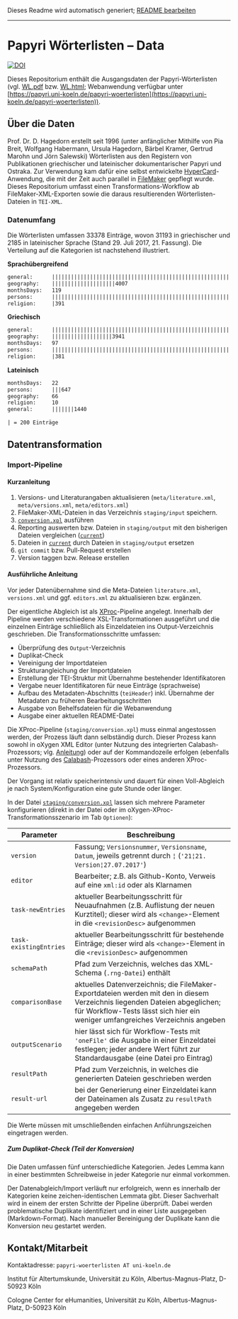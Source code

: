
Dieses Readme wird automatisch generiert; [README bearbeiten](https://github.com/cceh/papyri-wl-data/edit/master/staging/library/readme/1-writeReadme.xsl)

---

Papyri Wörterlisten – Data
===========================================================
[![DOI](https://zenodo.org/badge/77647626.svg)](https://zenodo.org/badge/latestdoi/77647626)


Dieses Repositorium enthält die Ausgangsdaten der Papyri-Wörterlisten (vgl. [WL.pdf](http://www.zaw.uni-heidelberg.de/hps/pap/WL/WL.pdf) bzw. [WL.html](http://www.papy.uni-hd.de/WL/WL.html); Webanwendung verfügbar unter [https://papyri.uni-koeln.de/papyri-woerterlisten](https://papyri.uni-koeln.de/papyri-woerterlisten)).

Über die Daten
-------------------------------------

Prof. Dr. D. Hagedorn erstellt seit 1996 (unter anfänglicher Mithilfe von Pia Breit, Wolfgang Habermann, Ursula Hagedorn, Bärbel Kramer, Gertrud Marohn und Jörn Salewski) Wörterlisten aus den Registern von Publikationen griechischer und lateinischer dokumentarischer Papyri und Ostraka. Zur Verwendung kam dafür eine selbst entwickelte [HyperCard](https://en.wikipedia.org/wiki/HyperCard)-Anwendung, die mit der Zeit auch parallel in [FileMaker](https://en.wikipedia.org/wiki/FileMaker) gepflegt wurde.
Dieses Repositorium umfasst einen Transformations-Workflow ab FileMaker-XML-Exporten sowie die daraus resultierenden Wörterlisten-Dateien in `TEI-XML`.


### Datenumfang

Die Wörterlisten umfassen  33378 Einträge, wovon 31193 in griechischer und 2185 in lateinischer Sprache (Stand 29. Juli 2017, 21. Fassung). Die Verteilung auf die Kategorien ist nachstehend illustriert.

**Sprachübergreifend**

```txt
general:      |||||||||||||||||||||||||||||||||||||||||||||||||||||||||||||||||||||||||||15091
geography:    ||||||||||||||||||||4007
monthsDays:   119
persons:      ||||||||||||||||||||||||||||||||||||||||||||||||||||||||||||||||||||13770
religion:     |391
```

**Griechisch**

```txt
general:      ||||||||||||||||||||||||||||||||||||||||||||||||||||||||||||||||||||13651
geography:    |||||||||||||||||||3941
monthsDays:   97
persons:      |||||||||||||||||||||||||||||||||||||||||||||||||||||||||||||||||13123
religion:     |381
```

**Lateinisch**

```txt
monthsDays:   22
persons:      |||647
geography:    66
religion:     10
general:      |||||||1440
            
| = 200 Einträge            
```


Datentransformation
-------------------------------------

### Import-Pipeline

#### Kurzanleitung

1. Versions- und Literaturangaben aktualisieren (`meta/literature.xml`, `meta/versions.xml`, `meta/editors.xml`)
2. FileMaker-XML-Dateien in das Verzeichnis `staging/input` speichern.
3. [`conversion.xpl`](/staging/conversion.xpl) ausführen
4. Reporting auswerten bzw. Dateien in `staging/output` mit den bisherigen Dateien vergleichen ([`current`](/current))
5. Dateien in [`current`](/current) durch Dateien in `staging/output` ersetzen
6. `git commit` bzw. Pull-Request erstellen
7. Version taggen bzw. Release erstellen

#### Ausführliche Anleitung
        
Vor jeder Datenübernahme sind die Meta-Dateien `literature.xml`, `versions.xml` und ggf. `editors.xml` zu aktualisieren bzw. ergänzen.

Der eigentliche Abgleich ist als [XProc](http://www.w3.org/TR/xproc/)-Pipeline angelegt. Innerhalb der Pipeline werden verschiedene XSL-Transformationen ausgeführt und die einzelnen Einträge schließlich als Einzeldateien ins Output-Verzeichnis geschrieben. Die Transformationsschritte umfassen:

- Überprüfung des `Output`-Verzeichnis
- Duplikat-Check
- Vereinigung der Importdateien
- Strukturangleichung der Importdateien
- Erstellung der TEI-Struktur mit Übernahme bestehender Identifikatoren
- Vergabe neuer Identifikatoren für neue Einträge (sprachweise)
- Aufbau des Metadaten-Abschnitts (`teiHeader`) inkl. Übernahme der Metadaten zu früheren Bearbeitungsschritten
- Ausgabe von Behelfsdateien für die Webanwendung
- Ausgabe einer aktuellen README-Datei

Die XProc-Pipeline (`staging/conversion.xpl`) muss einmal angestossen werden, der Prozess läuft dann selbständig durch. Dieser Prozess kann sowohl in oXygen XML Editor (unter Nutzung des integrierten Calabash-Prozessors; vlg. [Anleitung](http://oxygenxml.com/doc/ug-editor/topics/xproc-transformation-scenario.html)) oder auf der Kommandozeile erfolgen (ebenfalls unter Nutzung des [Calabash](http://xmlcalabash.com/)-Prozessors oder eines anderen XProc-Prozessors.

Der Vorgang ist relativ speicherintensiv und dauert für einen Voll-Abgleich je nach System/Konfiguration eine gute Stunde oder länger.

In der Datei [`staging/conversion.xpl`](/staging/conversion.xpl) lassen sich mehrere Parameter konfigurieren (direkt in der Datei oder im oXygen-XProc-Transformationsszenario im Tab `Optionen`):

Parameter | Beschreibung
------------ | -------------
`version` | Fassung; `Versionsnummer`, `Versionsname`, `Datum`, jeweils getrennt durch `¦` (`'21¦21. Version¦27.07.2017'`) 
`editor` | Bearbeiter; z.B. als Github-Konto, Verweis auf eine `xml:id` oder als Klarnamen
`task-newEntries` | aktueller Bearbeitungsschritt für Neuaufnahmen (z.B. Auflistung der neuen Kurztitel); dieser wird als `<change>`-Element in die `<revisionDesc>` aufgenommen
`task-existingEntries`| aktueller Bearbeitungsschritt für bestehende Einträge; dieser wird als `<change>`-Element in die `<revisionDesc>` aufgenommen
`schemaPath` | Pfad zum Verzeichnis, welches das XML-Schema (`.rng-Datei`) enthält
`comparisonBase`| aktuelles Datenverzeichnis; die FileMaker-Exportdateien werden mit den in diesem Verzeichnis liegenden Dateien abgeglichen; für Workflow-Tests lässt sich hier ein weniger umfangreiches Verzeichnis angeben
`outputScenario` | hier lässt sich für Workflow-Tests mit `'oneFile'` die Ausgabe in einer Einzeldatei festlegen; jeder andere Wert führt zur Standardausgabe (eine Datei pro Eintrag)
`resultPath` | Pfad zum Verzeichnis, in welches die generierten Dateien geschrieben werden
`result-url` | bei der Generierung einer Einzeldatei kann der Dateinamen als Zusatz zu `resultPath` angegeben werden

Die Werte müssen mit umschließenden einfachen Anführungszeichen eingetragen werden.

##### Zum Duplikat-Check (Teil der Konversion)

Die Daten umfassen fünf unterschiedliche Kategorien. Jedes Lemma kann in einer bestimmten Schreibweise in jeder Kategorie nur einmal vorkommen.

Der Datenabgleich/Import verläuft nur erfolgreich, wenn es innerhalb der Kategorien keine zeichen-identischen Lemmata gibt. Dieser Sachverhalt wird in einem der ersten Schritte der Pipeline überprüft. Dabei werden problematische Duplikate identifiziert und in einer Liste ausgegeben (Markdown-Format). Nach manueller Bereinigung der Duplikate kann die Konversion neu gestartet werden.

Kontakt/Mitarbeit
---------------------------

Kontaktadresse: `papyri-woerterlisten AT uni-koeln.de`

Institut für Altertumskunde, Universität zu Köln, Albertus-Magnus-Platz, D-50923 Köln

Cologne Center for eHumanities, Universität zu Köln, Albertus-Magnus-Platz, D-50923 Köln
